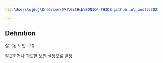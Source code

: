 ```yaml
---
tiC:\Users\wjddj\OneDrive\문서\GitHub\EONION-TH3DB.github.io\_posts\2021-10-11- bWAPP - Security Misconfigurations.mdtle: "[bWAPP] 6. Security Misconfigurations"

---
```


## Definition

잘못된 보안 구성

잘못되거나 과도한 보안 설정으로 발생

